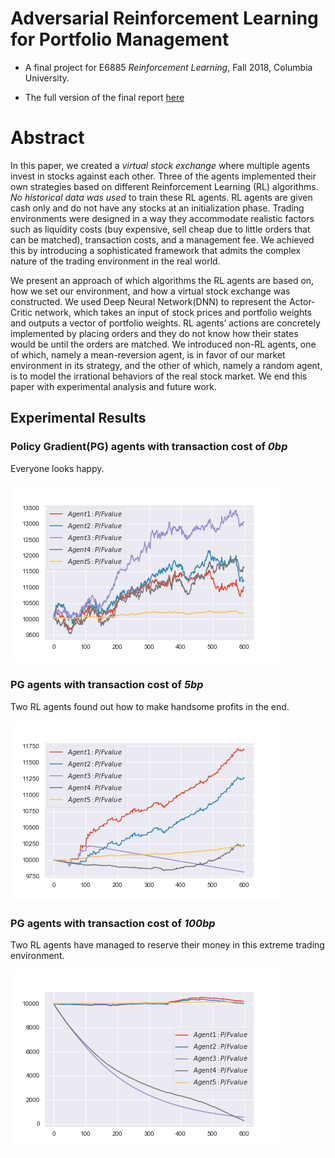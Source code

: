 # Adversarial Reinforcement Learning for Portfolio Management
- A final project for E6885 _Reinforcement Learning_, Fall 2018, Columbia University.

- The full version of the final report [here](./RL_Final_Report_v2.pdf)

# Abstract
In this paper, we created a *virtual stock exchange* where multiple agents invest in stocks against each other. Three of the agents implemented their own strategies based on different Reinforcement Learning (RL) algorithms. *No historical data was used* to train these RL agents. RL agents are given cash only and do not have any stocks at an initialization phase. Trading environments were designed in a way they accommodate realistic factors such as liquidity costs (buy expensive, sell cheap due to little orders that can be matched), transaction costs, and a management fee. We achieved this by introducing a sophisticated framework that admits the complex nature of the trading environment in the real world.

We present an approach of which algorithms the RL agents are based on, how we set our environment, and how a virtual stock exchange was constructed. We used Deep Neural Network(DNN) to represent the Actor-Critic network, which takes an input of stock prices and portfolio weights and outputs a vector of portfolio weights. RL agents’ actions are concretely implemented by placing orders and they do not know how their states would be until the orders are matched. We introduced non-RL agents, one of which, namely a mean-reversion agent, is in favor of our market environment in its strategy, and the other of which, namely a random agent, is to model the irrational behaviors of the real stock market. We end this paper with experimental analysis and future work.

## Experimental Results

### Policy Gradient(PG) agents with transaction cost of _0bp_
Everyone looks happy.

![tc_0](./PG_value_0bp.png)



### PG agents with transaction cost of _5bp_
Two RL agents found out how to make handsome profits in the end.

![tc_5](./PG_value_5bp.png)



### PG agents with transaction cost of _100bp_
Two RL agents have managed to reserve their money in this extreme trading environment.

![tc_100](./PG_value_100bp.png)
